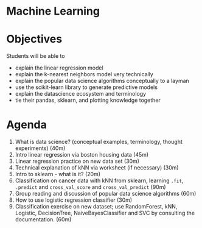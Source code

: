 # Machine Learning

# Objectives
Students will be able to
- explain the linear regression model
- explain the k-nearest neighbors model very technically
- explain the popular data science algorithms conceptually to a layman
- use the scikit-learn library to generate predictive models
- explain the datascience ecosystem and terminology
- tie their pandas, sklearn, and plotting knowledge together

# Agenda
1. What is data science? (conceptual examples, terminology, thought experiments) (40m)
2. Intro linear regression via boston housing data (45m)
3. Linear regression practice on new data set (30m)
4. Technical explanation of kNN via worksheet (if necessary) (30m)
5. Intro to sklearn - what is it? (20m)
6. Classification on cancer data with kNN from sklearn, learning `.fit`, `.predict` and `cross_val_score` and `cross_val_predict` (90m)
7. Group reading and discussion of popular data science algorithms (60m)
8. How to use logistic regression classifier (30m)
9. Classification exercise on new dataset; use RandomForest, kNN, Logistic, DecisionTree, NaiveBayesClassifier and SVC by consulting the documentation. (60m)